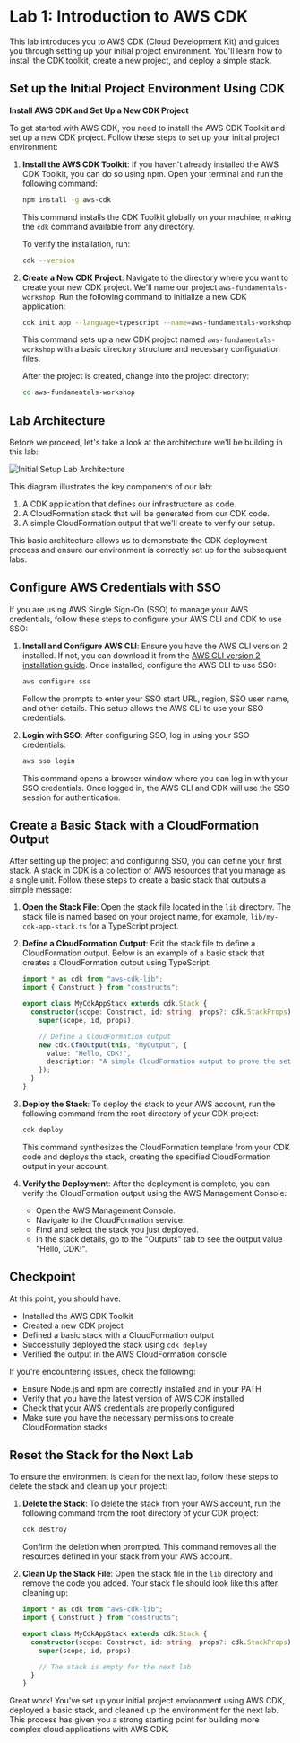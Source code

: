 # Lab 1: Introduction to AWS CDK

This lab introduces you to AWS CDK (Cloud Development Kit) and guides you through setting up your initial project environment. You'll learn how to install the CDK toolkit, create a new project, and deploy a simple stack.

## Set up the Initial Project Environment Using CDK

**Install AWS CDK and Set Up a New CDK Project**

To get started with AWS CDK, you need to install the AWS CDK Toolkit and set up a new CDK project. Follow these steps to set up your initial project environment:

1. **Install the AWS CDK Toolkit**:
   If you haven't already installed the AWS CDK Toolkit, you can do so using npm. Open your terminal and run the following command:

   ```bash
   npm install -g aws-cdk
   ```

   This command installs the CDK Toolkit globally on your machine, making the `cdk` command available from any directory.

   To verify the installation, run:

   ```bash
   cdk --version
   ```

2. **Create a New CDK Project**:
   Navigate to the directory where you want to create your new CDK project. We'll name our project `aws-fundamentals-workshop`. Run the following command to initialize a new CDK application:

   ```bash
   cdk init app --language=typescript --name=aws-fundamentals-workshop
   ```

   This command sets up a new CDK project named `aws-fundamentals-workshop` with a basic directory structure and necessary configuration files.

   After the project is created, change into the project directory:

   ```bash
   cd aws-fundamentals-workshop
   ```

## Lab Architecture

Before we proceed, let's take a look at the architecture we'll be building in this lab:

![Initial Setup Lab Architecture](media/lab_1_arch.drawio.svg)

This diagram illustrates the key components of our lab:

1. A CDK application that defines our infrastructure as code.
2. A CloudFormation stack that will be generated from our CDK code.
3. A simple CloudFormation output that we'll create to verify our setup.

This basic architecture allows us to demonstrate the CDK deployment process and ensure our environment is correctly set up for the subsequent labs.

## Configure AWS Credentials with SSO

If you are using AWS Single Sign-On (SSO) to manage your AWS credentials, follow these steps to configure your AWS CLI and CDK to use SSO:

1. **Install and Configure AWS CLI**:
   Ensure you have the AWS CLI version 2 installed. If not, you can download it from the [AWS CLI version 2 installation guide](https://docs.aws.amazon.com/cli/latest/userguide/install-cliv2.html). Once installed, configure the AWS CLI to use SSO:

   ```bash
   aws configure sso
   ```

   Follow the prompts to enter your SSO start URL, region, SSO user name, and other details. This setup allows the AWS CLI to use your SSO credentials.

2. **Login with SSO**:
   After configuring SSO, log in using your SSO credentials:
   ```bash
   aws sso login
   ```
   This command opens a browser window where you can log in with your SSO credentials. Once logged in, the AWS CLI and CDK will use the SSO session for authentication.

## Create a Basic Stack with a CloudFormation Output

After setting up the project and configuring SSO, you can define your first stack. A stack in CDK is a collection of AWS resources that you manage as a single unit. Follow these steps to create a basic stack that outputs a simple message:

1. **Open the Stack File**:
   Open the stack file located in the `lib` directory. The stack file is named based on your project name, for example, `lib/my-cdk-app-stack.ts` for a TypeScript project.

2. **Define a CloudFormation Output**:
   Edit the stack file to define a CloudFormation output. Below is an example of a basic stack that creates a CloudFormation output using TypeScript:

   ```typescript
   import * as cdk from "aws-cdk-lib";
   import { Construct } from "constructs";

   export class MyCdkAppStack extends cdk.Stack {
     constructor(scope: Construct, id: string, props?: cdk.StackProps) {
       super(scope, id, props);

       // Define a CloudFormation output
       new cdk.CfnOutput(this, "MyOutput", {
         value: "Hello, CDK!",
         description: "A simple CloudFormation output to prove the setup works",
       });
     }
   }
   ```

3. **Deploy the Stack**:
   To deploy the stack to your AWS account, run the following command from the root directory of your CDK project:

   ```bash
   cdk deploy
   ```

   This command synthesizes the CloudFormation template from your CDK code and deploys the stack, creating the specified CloudFormation output in your account.

4. **Verify the Deployment**:
   After the deployment is complete, you can verify the CloudFormation output using the AWS Management Console:
   - Open the AWS Management Console.
   - Navigate to the CloudFormation service.
   - Find and select the stack you just deployed.
   - In the stack details, go to the "Outputs" tab to see the output value "Hello, CDK!".

## Checkpoint

At this point, you should have:

- Installed the AWS CDK Toolkit
- Created a new CDK project
- Defined a basic stack with a CloudFormation output
- Successfully deployed the stack using `cdk deploy`
- Verified the output in the AWS CloudFormation console

If you're encountering issues, check the following:

- Ensure Node.js and npm are correctly installed and in your PATH
- Verify that you have the latest version of AWS CDK installed
- Check that your AWS credentials are properly configured
- Make sure you have the necessary permissions to create CloudFormation stacks

## Reset the Stack for the Next Lab

To ensure the environment is clean for the next lab, follow these steps to delete the stack and clean up your project:

1. **Delete the Stack**:
   To delete the stack from your AWS account, run the following command from the root directory of your CDK project:

   ```bash
   cdk destroy
   ```

   Confirm the deletion when prompted. This command removes all the resources defined in your stack from your AWS account.

2. **Clean Up the Stack File**:
   Open the stack file in the `lib` directory and remove the code you added. Your stack file should look like this after cleaning up:

   ```typescript
   import * as cdk from "aws-cdk-lib";
   import { Construct } from "constructs";

   export class MyCdkAppStack extends cdk.Stack {
     constructor(scope: Construct, id: string, props?: cdk.StackProps) {
       super(scope, id, props);

       // The stack is empty for the next lab
     }
   }
   ```

Great work! You've set up your initial project environment using AWS CDK, deployed a basic stack, and cleaned up the environment for the next lab. This process has given you a strong starting point for building more complex cloud applications with AWS CDK.

